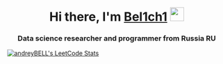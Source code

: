 <h1 align="center">Hi there, I'm <a href="https://daniilshat.ru/" target="_blank">Bel1ch1</a> 
<img src="https://github.com/blackcater/blackcater/raw/main/images/Hi.gif" height="32"/></h1>
<h3 align="center">Data science researcher and programmer from Russia RU</h3>

[![andreyBELL's LeetCode Stats](https://leetcode-stats.vercel.app/api?username=andreyBELL&theme=Dark)](https://github.com/JeremyTsaii/leetcode-stats)


